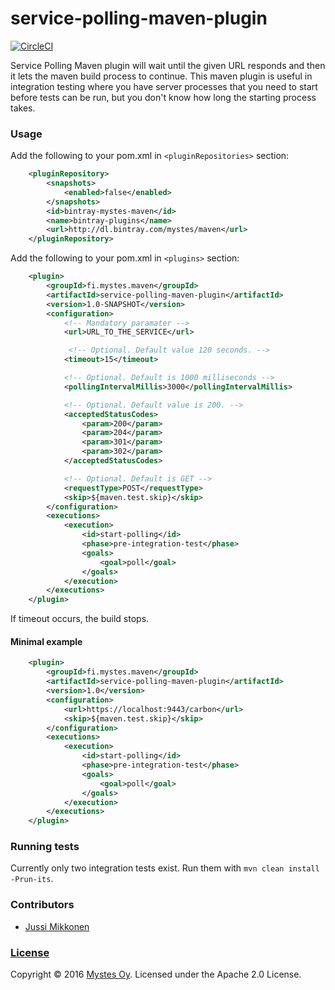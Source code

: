 # service-polling-maven-plugin
[![CircleCI](https://circleci.com/gh/Mystes/service-polling-maven-plugin.svg?style=shield&circle-token=88cf24e6512f7f2fd93a1611555762a14a96069b)](https://circleci.com/gh/Mystes/service-polling-maven-plugin)

Service Polling Maven plugin will wait until the given URL responds and then it lets the maven build process to continue.
This maven plugin is useful in integration testing where you have server processes that you need to start before tests can be run, but you don't know how long the starting process takes.

### Usage

Add the following to your pom.xml in `<pluginRepositories>` section:

```xml
    <pluginRepository>
        <snapshots>
            <enabled>false</enabled>
        </snapshots>
        <id>bintray-mystes-maven</id>
        <name>bintray-plugins</name>
        <url>http://dl.bintray.com/mystes/maven</url>
    </pluginRepository>
```

Add the following to your pom.xml in `<plugins>` section:

```xml
    <plugin>
        <groupId>fi.mystes.maven</groupId>
        <artifactId>service-polling-maven-plugin</artifactId>
        <version>1.0-SNAPSHOT</version>
        <configuration>
            <!-- Mandatory paramater -->
            <url>URL_TO_THE_SERVICE</url>

             <!-- Optional. Default value 120 seconds. -->
            <timeout>15</timeout>

            <!-- Optional. Default is 1000 milliseconds -->
            <pollingIntervalMillis>3000</pollingIntervalMillis>

            <!-- Optional. Default value is 200. -->
            <acceptedStatusCodes>
                <param>200</param>
                <param>204</param>
                <param>301</param>
                <param>302</param>
            </acceptedStatusCodes>

            <!-- Optional. Default is GET -->
            <requestType>POST</requestType>
            <skip>${maven.test.skip}</skip>
        </configuration>
        <executions>
            <execution>
                <id>start-polling</id>
                <phase>pre-integration-test</phase>
                <goals>
                    <goal>poll</goal>
                </goals>
            </execution>
        </executions>
    </plugin>
```

If timeout occurs, the build stops.

#### Minimal example


```xml
    <plugin>
        <groupId>fi.mystes.maven</groupId>
        <artifactId>service-polling-maven-plugin</artifactId>
        <version>1.0</version>
        <configuration>
            <url>https://localhost:9443/carbon</url>
            <skip>${maven.test.skip}</skip>
        </configuration>
        <executions>
            <execution>
                <id>start-polling</id>
                <phase>pre-integration-test</phase>
                <goals>
                    <goal>poll</goal>
                </goals>
            </execution>
        </executions>
    </plugin>
```

### Running tests
Currently only two integration tests exist. 
Run them with `mvn clean install -Prun-its`.

### Contributors
* [Jussi Mikkonen](https://github.com/jussi-mikkonen)

### [License](LICENSE)
Copyright © 2016 [Mystes Oy](https://www.mystes.fi). Licensed under the Apache 2.0 License.
